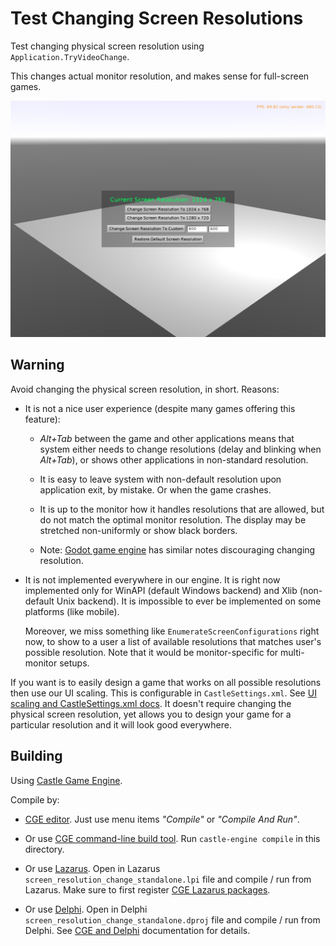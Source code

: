 # Test Changing Screen Resolutions

Test changing physical screen resolution using `Application.TryVideoChange`.

This changes actual monitor resolution, and makes sense for full-screen games.

![Screenshot](screenshot.png)

## Warning

Avoid changing the physical screen resolution, in short. Reasons:

- It is not a nice user experience (despite many games offering this feature):

    - _Alt+Tab_ between the game and other applications means that system either needs to change resolutions (delay and blinking when _Alt+Tab_), or shows other applications in non-standard resolution.

    - It is easy to leave system with non-default resolution upon application exit, by mistake. Or when the game crashes.

    - It is up to the monitor how it handles resolutions that are allowed, but do not match the optimal monitor resolution. The display may be stretched non-uniformly or show black borders.

    - Note: [Godot game engine](https://docs.godotengine.org/en/stable/tutorials/rendering/multiple_resolutions.html) has similar notes discouraging changing resolution.

- It is not implemented everywhere in our engine. It is right now implemented only for WinAPI (default Windows backend) and Xlib (non-default Unix backend). It is impossible to ever be implemented on some platforms (like mobile).

    Moreover, we miss something like `EnumerateScreenConfigurations` right now, to show to a user a list of available resolutions that matches user's possible resolution. Note that it would be monitor-specific for multi-monitor setups.

If you want is to easily design a game that works on all possible resolutions then use our UI scaling. This is configurable in `CastleSettings.xml`. See [UI scaling and CastleSettings.xml docs](https://castle-engine.io/manual_castle_settings.php). It doesn't require changing the physical screen resolution, yet allows you to design your game for a particular resolution and it will look good everywhere.

## Building

Using [Castle Game Engine](https://castle-engine.io/).

Compile by:

- [CGE editor](https://castle-engine.io/editor). Just use menu items _"Compile"_ or _"Compile And Run"_.

- Or use [CGE command-line build tool](https://castle-engine.io/build_tool). Run `castle-engine compile` in this directory.

- Or use [Lazarus](https://www.lazarus-ide.org/). Open in Lazarus `screen_resolution_change_standalone.lpi` file and compile / run from Lazarus. Make sure to first register [CGE Lazarus packages](https://castle-engine.io/lazarus).

- Or use [Delphi](https://www.embarcadero.com/products/Delphi). Open in Delphi `screen_resolution_change_standalone.dproj` file and compile / run from Delphi. See [CGE and Delphi](https://castle-engine.io/delphi) documentation for details.